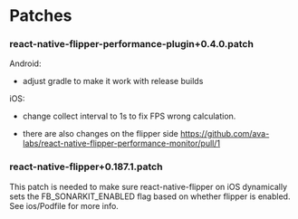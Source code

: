 # Patches

### react-native-flipper-performance-plugin+0.4.0.patch

Android:
- adjust gradle to make it work with release builds

iOS:
- change collect interval to 1s to fix FPS wrong calculation.

- there are also changes on the flipper side https://github.com/ava-labs/react-native-flipper-performance-monitor/pull/1

### react-native-flipper+0.187.1.patch

This patch is needed to make sure react-native-flipper on iOS dynamically sets the FB_SONARKIT_ENABLED flag based on whether flipper is enabled. See ios/Podfile for more info.